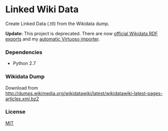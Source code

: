 Linked Wiki Data
===

Create Linked Data (.ttl) from the Wikidata dump.

**Update:** This project is deprecated. There are now [official Wikidata RDF exports](https://tools.wmflabs.org/wikidata-exports/rdf/) and my [automatic Virtuoso importer](https://github.com/patrickhoefler/wikidata-virtuoso).


### Dependencies

* Python 2.7


### Wikidata Dump

Download from http://dumps.wikimedia.org/wikidatawiki/latest/wikidatawiki-latest-pages-articles.xml.bz2


### License

[MIT](LICENSE.txt)
